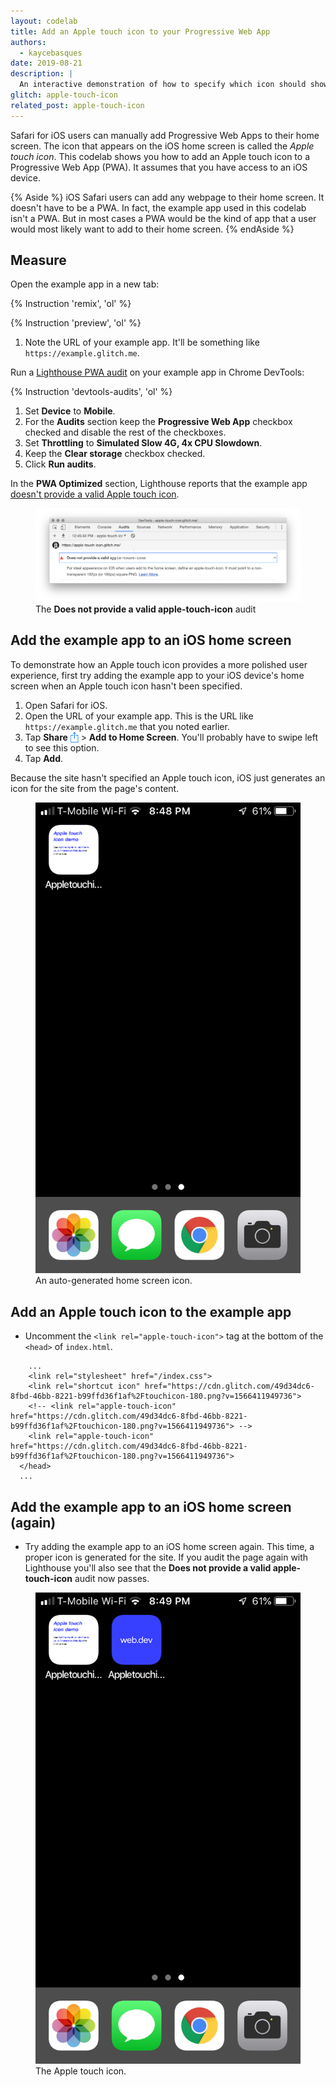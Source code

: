 ```yaml
---
layout: codelab
title: Add an Apple touch icon to your Progressive Web App
authors:
  - kaycebasques
date: 2019-08-21
description: |
  An interactive demonstration of how to specify which icon should show up on iOS home screens.
glitch: apple-touch-icon
related_post: apple-touch-icon
---
```


Safari for iOS users can manually add Progressive Web Apps to their home screen. The icon that 
appears on the iOS home screen is called the *Apple touch icon*. This codelab shows you how to add
an Apple touch icon to a Progressive Web App (PWA). It assumes that you have access to an iOS
device.

{% Aside %}
  iOS Safari users can add any webpage to their home screen. It doesn't have to be a PWA.
  In fact, the example app used in this codelab isn't a PWA.  But in most cases a PWA would be
  the kind of app that a user would most likely want to add to their home screen.
{% endAside %}

## Measure

Open the example app in a new tab:

{% Instruction 'remix', 'ol' %}

{% Instruction 'preview', 'ol' %}

1. Note the URL of your example app. It'll be something like `https://example.glitch.me`.

Run a [Lighthouse PWA audit](/lighthouse-pwa) on your example app in Chrome DevTools:

{% Instruction 'devtools-audits', 'ol' %}

1. Set **Device** to **Mobile**.
1. For the **Audits** section keep the **Progressive Web App** checkbox checked and disable the
   rest of the checkboxes.
1. Set **Throttling** to **Simulated Slow 4G, 4x CPU Slowdown**.
1. Keep the **Clear storage** checkbox checked.
1. Click **Run audits**.

In the **PWA Optimized** section, Lighthouse reports that the example app [doesn't provide a valid
Apple touch icon](/apple-touch-icon).

<figure class="w-figure">
  <img class="w-screenshot w-screenshot--filled" src="lighthouse.png" 
       alt="Does not provide a valid apple-touch-icon">
  <figcaption class="w-figcaption">
    The <b>Does not provide a valid apple-touch-icon</b> audit
  </figcaption>
</figure>

## Add the example app to an iOS home screen

To demonstrate how an Apple touch icon provides a more polished user experience, first try adding
the example app to your iOS device's home screen when an Apple touch icon hasn't been specified.

1. Open Safari for iOS.
1. Open the URL of your example app. This is the URL like `https://example.glitch.me` that you
   noted earlier.
1. Tap **Share** <img style="height:1.2em;vertical-align:top;" src="share.png"/>  > 
   **Add to Home Screen**. You'll probably have to swipe left to see this option.
1. Tap **Add**.

Because the site hasn't specified an Apple touch icon, iOS just generates an icon for the site 
from the page's content.

<figure class="w-figure">
  <img class="w-screenshot w-screenshot--filled" src="before.png" 
       alt="An auto-generated home screen icon.">
  <figcaption class="w-figcaption">
    An auto-generated home screen icon.
  </figcaption>
</figure>

## Add an Apple touch icon to the example app

- Uncomment the `<link rel="apple-touch-icon">` tag at the bottom of the `<head>` of `index.html`.

```html/4/3
    ...
    <link rel="stylesheet" href="/index.css">
    <link rel="shortcut icon" href="https://cdn.glitch.com/49d34dc6-8fbd-46bb-8221-b99ffd36f1af%2Ftouchicon-180.png?v=1566411949736">
    <!-- <link rel="apple-touch-icon" href="https://cdn.glitch.com/49d34dc6-8fbd-46bb-8221-b99ffd36f1af%2Ftouchicon-180.png?v=1566411949736"> -->
    <link rel="apple-touch-icon" href="https://cdn.glitch.com/49d34dc6-8fbd-46bb-8221-b99ffd36f1af%2Ftouchicon-180.png?v=1566411949736">
  </head>
  ...
```

## Add the example app to an iOS home screen (again)

- Try adding the example app to an iOS home screen again. This time, a proper icon is generated for
  the site. If you audit the page again with Lighthouse you'll also see that the 
  <b>Does not provide a valid apple-touch-icon</b> audit now passes.

<figure class="w-figure">
  <img class="w-screenshot w-screenshot--filled" src="after.png" 
       alt="The Apple touch icon.">
  <figcaption class="w-figcaption">
    The Apple touch icon.
  </figcaption>
</figure>